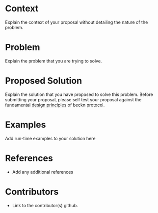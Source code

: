 # Context

Explain the context of your proposal without detailing the nature of the problem. 

# Problem

Explain the problem that you are trying to solve.

# Proposed Solution

Explain the solution that you have proposed to solve this problem. Before submitting your proposal, please self test your proposal against the fundamental [design principles](https://github.com/beckn/protocol-specifications/blob/master/GOVERNANCE.md#design-principles-for-specification-evolution) of beckn protocol.

# Examples
Add run-time examples to your solution here

# References
- Add any additional references

# Contributors
- Link to the contributor(s) github.
